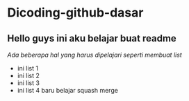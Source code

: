 Dicoding-github-dasar
==
Hello guys ini aku belajar buat readme
--
*Ada beberapa hal yang harus dipelajari seperti membuat list*
- ini list 1
- ini list 2
- ini list 3
- ini list 4 baru belajar squash merge

